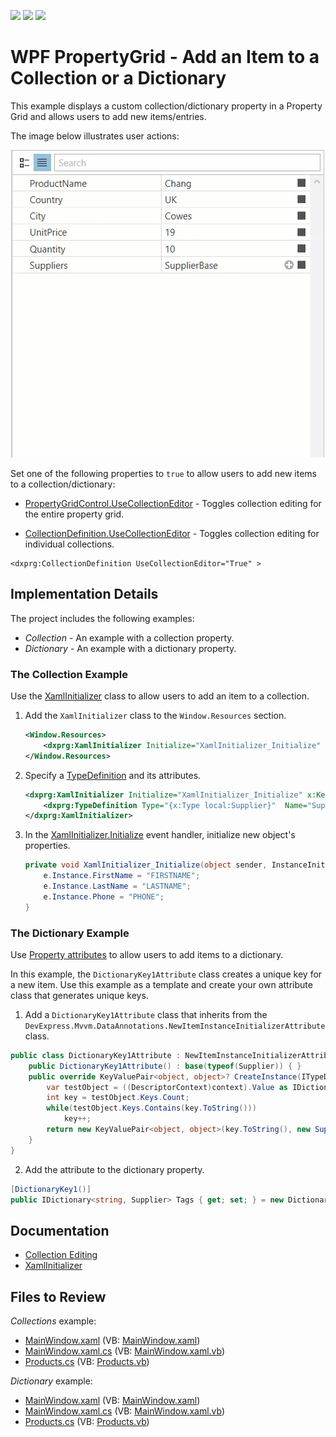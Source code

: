 <!-- default badges list -->
![](https://img.shields.io/endpoint?url=https://codecentral.devexpress.com/api/v1/VersionRange/128655103/23.1.2%2B)
[![](https://img.shields.io/badge/Open_in_DevExpress_Support_Center-FF7200?style=flat-square&logo=DevExpress&logoColor=white)](https://supportcenter.devexpress.com/ticket/details/E4855)
[![](https://img.shields.io/badge/📖_How_to_use_DevExpress_Examples-e9f6fc?style=flat-square)](https://docs.devexpress.com/GeneralInformation/403183)
<!-- default badges end -->


# WPF PropertyGrid - Add an Item to a Collection or a Dictionary

This example displays a custom collection/dictionary property in a Property Grid and allows users to add new items/entries.

The image below illustrates user actions:

![Add an item to a collection](images/add-item.gif)

Set one of the following properties to `true` to allow users to add new items to a collection/dictionary:

* [PropertyGridControl.UseCollectionEditor](https://docs.devexpress.com/WPF/DevExpress.Xpf.PropertyGrid.PropertyGridControl.UseCollectionEditor) - Toggles collection editing for the entire property grid.

* [CollectionDefinition.UseCollectionEditor](https://docs.devexpress.com/WPF/DevExpress.Xpf.PropertyGrid.CollectionDefinition.UseCollectionEditor) - Toggles collection editing for individual collections.
  
```xaml
<dxprg:CollectionDefinition UseCollectionEditor="True" >
```

## Implementation Details

The project includes the following examples:

* _Collection_ - An example with a collection property.
* _Dictionary_ - An example with a dictionary property.

### The Collection Example

Use the [XamlInitializer](https://docs.devexpress.com/WPF/DevExpress.Xpf.PropertyGrid.XamlInitializer) class to allow users to add an item to a collection.

1. Add the `XamlInitializer` class to the `Window.Resources` section.
    ```xml
    <Window.Resources>
        <dxprg:XamlInitializer Initialize="XamlInitializer_Initialize" x:Key="xamlInitializer" />
    </Window.Resources>
    ```
2. Specify a [TypeDefinition](https://docs.devexpress.com/WPF/DevExpress.Xpf.PropertyGrid.TypeDefinition) and its attributes.
    ```xml
    <dxprg:XamlInitializer Initialize="XamlInitializer_Initialize" x:Key="xamlInitializer">
        <dxprg:TypeDefinition Type="{x:Type local:Supplier}"  Name="Supplier" Description="New Supplier"/>
    </dxprg:XamlInitializer>
    ```
3. In the [XamlInitializer.Initialize](https://docs.devexpress.com/WPF/DevExpress.Xpf.PropertyGrid.XamlInitializer.Initialize) event handler, initialize new object's properties.
    ```csharp
    private void XamlInitializer_Initialize(object sender, InstanceInitializeEventArgs e) {
        e.Instance.FirstName = "FIRSTNAME";
        e.Instance.LastName = "LASTNAME";
        e.Instance.Phone = "PHONE";
    }
    ```

### The Dictionary Example

Use [Property attributes](https://docs.devexpress.com/WPF/15623/controls-and-libraries/property-grid/property-attributes) to allow users to add items to a dictionary.

In this example, the `DictionaryKey1Attribute` class creates a unique key for a new item. Use this example as a template and create your own attribute class that generates unique keys.

1. Add a `DictionaryKey1Attribute` class that inherits from the `DevExpress.Mvvm.DataAnnotations.NewItemInstanceInitializerAttribute` class.

```csharp
public class DictionaryKey1Attribute : NewItemInstanceInitializerAttribute {
    public DictionaryKey1Attribute() : base(typeof(Supplier)) { }
    public override KeyValuePair<object, object>? CreateInstance(ITypeDescriptorContext context, IEnumerable dictionary) {
        var testObject = ((DescriptorContext)context).Value as IDictionary<string, Supplier>;
        int key = testObject.Keys.Count;
        while(testObject.Keys.Contains(key.ToString()))
            key++;
        return new KeyValuePair<object, object>(key.ToString(), new Supplier());
    }
}
```

2. Add the attribute to the dictionary property.

```csharp
[DictionaryKey1()]
public IDictionary<string, Supplier> Tags { get; set; } = new Dictionary<string, Supplier>();
```

## Documentation

* [Collection Editing](https://docs.devexpress.com/WPF/15719/controls-and-libraries/property-grid/property-definitions/collection-definitions#collection-editing)
* [XamlInitializer](https://docs.devexpress.com/WPF/DevExpress.Xpf.PropertyGrid.XamlInitializer)

<!-- default file list -->
## Files to Review

_Collections_ example:

* [MainWindow.xaml](./CS/Collections/MainWindow.xaml) (VB: [MainWindow.xaml](./VB/Collections/MainWindow.xaml))
* [MainWindow.xaml.cs](./CS/Collections/MainWindow.xaml.cs) (VB: [MainWindow.xaml.vb](./VB/Collections/MainWindow.xaml.vb))
* [Products.cs](./CS/Collections/Products.cs) (VB: [Products.vb](./VB/Collections/Products.vb))

_Dictionary_ example:

* [MainWindow.xaml](./CS/Dictionary/MainWindow.xaml) (VB: [MainWindow.xaml](./VB/Dictionary/MainWindow.xaml))
* [MainWindow.xaml.cs](./CS/Dictionary/MainWindow.xaml.cs) (VB: [MainWindow.xaml.vb](./VB/Dictionary/MainWindow.xaml.vb))
* [Products.cs](./CS/Dictionary/Products.cs) (VB: [Products.vb](./VB/Dictionary/Products.vb))

<!-- default file list end -->

